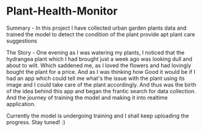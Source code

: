 # Plant-Health-Monitor
Summary - In this project I have collected urban garden plants data and trained the model to detect the condition of the plant provide apt plant care suggestions

The Story -
One evening as I was watering my plants, I  noticed that the hydrangea plant which I had brought just a week ago was looking dull and about to wilt. Which saddened me,
as I loved the flowers and had lovingly bought the plant for a price. And as I was thinking how Good it would be if I had an app which could tell me what's the issue with the plant using its image and I could
take care of the plant accordingly. And thus was the birth of the idea behind this app and began the frantic search for data collection. And the journey of training the model and making it into realtime application. 

Currently the model is undergoing training and I shall keep uploading the progress. Stay tuned! :)
